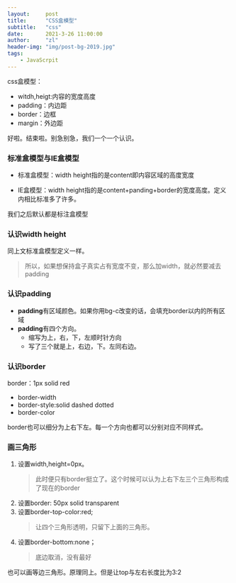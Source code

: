```yaml
---
layout:     post
title:      "CSS盒模型"
subtitle:   "css"
date:       2021-3-26 11:00:00
author:     "zl"
header-img: "img/post-bg-2019.jpg"
tags:
    - JavaScrpit
---
```


css盒模型：

- witdh,heigt:内容的宽度高度
- padding：内边距
- border：边框
- margin：外边距

好啦。结束啦。别急别急，我们一个一个认识。


### 标准盒模型与IE盒模型

- 标准盒模型：width height指的是content即内容区域的高度宽度

- IE盒模型：width height指的是content+panding+border的宽度高度。定义内相比标准多了许多。

我们之后默认都是标注盒模型

### 认识width height

同上文标准盒模型定义一样。
> 所以，如果想保持盒子真实占有宽度不变，那么加width，就必然要减去padding 

### 认识padding

- **padding**有区域颜色。如果你用bg-c改变的话，会填充border以内的所有区域
- **padding**有四个方向。
  - 缩写为上，右，下，左顺时针方向
  - 写了三个就是上，右边，下。左同右边。

### 认识border
border：1px solid red

- border-width
- border-style:solid dashed dotted
- border-color

border也可以细分为上右下左。每一个方向也都可以分别对应不同样式。

### 画三角形
1. 设置width,height=0px。
   > 此时便只有border挺立了。这个时候可以认为上右下左三个三角形构成了现在的border
2. 设置border: 50px solid transparent
3. 设置border-top-color:red;
   >让四个三角形透明，只留下上面的三角形。
4. 设置border-bottom:none；
   >底边取消，没有最好

也可以画等边三角形。原理同上。但是让top与左右长度比为3:2
